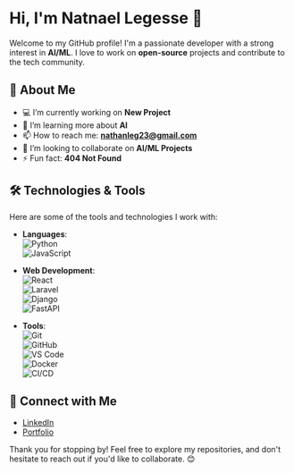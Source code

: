 # Hi, I'm Natnael Legesse 👋

Welcome to my GitHub profile! I'm a passionate developer with a strong interest in **AI/ML**. I love to work on **open-source** projects and contribute to the tech community.

## 🚀 About Me

- 💻 I’m currently working on **New Project**
- 🌱 I’m learning more about **AI**
- 📫 How to reach me: **nathanleg23@gmail.com**
- 👯 I’m looking to collaborate on **AI/ML Projects**
- ⚡ Fun fact: **404 Not Found**

## 🛠️ Technologies & Tools

Here are some of the tools and technologies I work with:

- **Languages**:  
  ![Python](https://img.shields.io/badge/Python-3776AB?style=flat&logo=python&logoColor=white)  
  ![JavaScript](https://img.shields.io/badge/JavaScript-F7DF1E?style=flat&logo=javascript&logoColor=black)  

- **Web Development**:  
  ![React](https://img.shields.io/badge/React-61DAFB?style=flat&logo=react&logoColor=black)  
  ![Laravel](https://img.shields.io/badge/Laravel-FF2D20?style=flat&logo=laravel&logoColor=white)  
  ![Django](https://img.shields.io/badge/Django-092E20?style=flat&logo=django&logoColor=white)  
  ![FastAPI](https://img.shields.io/badge/FastAPI-009688?style=flat&logo=fastapi&logoColor=white)  

- **Tools**:  
  ![Git](https://img.shields.io/badge/Git-F05032?style=flat&logo=git&logoColor=white)  
  ![GitHub](https://img.shields.io/badge/GitHub-181717?style=flat&logo=github&logoColor=white)  
  ![VS Code](https://img.shields.io/badge/VS%20Code-007ACC?style=flat&logo=visual-studio-code&logoColor=white)   
  ![Docker](https://img.shields.io/badge/Docker-2496ED?style=flat&logo=docker&logoColor=white)  
  ![CI/CD](https://img.shields.io/badge/CI%2FCD-0082FF?style=flat&logo=ci%2Fcd&logoColor=white)  

## 🔗 Connect with Me

- [LinkedIn](https://www.linkedin.com/in/nathnael-legesse-6239591a2)  
- [Portfolio](https://natnaellegesse.vercel.app)

Thank you for stopping by! Feel free to explore my repositories, and don't hesitate to reach out if you'd like to collaborate. 😊
